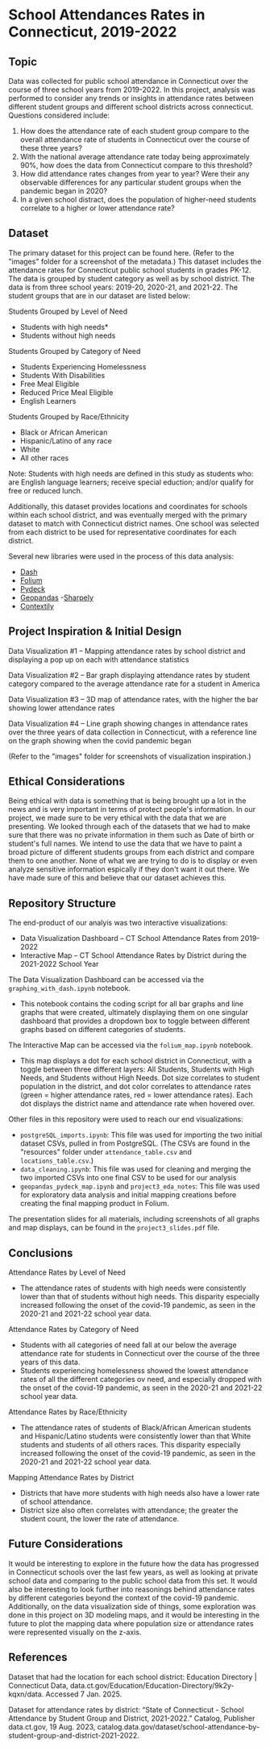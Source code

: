 # School Attendances Rates in Connecticut, 2019-2022

## Topic
Data was collected for public school attendance in Connecticut over the course of three school years from 2019-2022. In this project, analysis was performed to consider any trends or insights in attendance rates between different student groups and different school districts across connecticut. Questions considered include:

1. How does the attendance rate of each student group compare to the overall attendance rate of students in Connecticut over the course of these three years?
2. With the national average attendance rate today being approximately 90%, how does the data from Connecticut compare to this threshold?
3. How did attendance rates changes from year to year? Were their any observable differences for any particular student groups when the pandemic began in 2020?
4. In a given school distract, does the population of higher-need students correlate to a higher or lower attendance rate?

## Dataset
The primary dataset for this project can be found here. ​​(Refer to the "images" folder for a screenshot of the metadata.) This dataset includes the attendance rates for Connecticut public school students in grades PK-12. The data is grouped by student category as well as by school district. The data is from three school years: 2019-20, 2020-21, and 2021-22. The student groups that are in our dataset are listed below:

Students Grouped by Level of Need
- Students with high needs*
- Students without high needs

Students Grouped by Category of Need
- Students Experiencing Homelessness
- Students With Disabilities
- Free Meal Eligible
- Reduced Price Meal Eligible
- English Learners

Students Grouped by Race/Ethnicity
- Black or African American
- Hispanic/Latino of any race
- White
- All other races

Note: Students with high needs are defined in this study as students who: are English language learners; receive special eduction; and/or qualify for free or reduced lunch.

Additionally, this dataset provides locations and coordinates for schools within each school district, and was eventually merged with the primary dataset to match with Connecticut district names. One school was selected from each district to be used for representative coordinates for each district.

Several new libraries were used in the process of this data analysis:
- [Dash](https://dash.plotly.com/tutorial)
- [Folium](https://realpython.com/python-folium-web-maps-from-data/)
- [Pydeck](https://deckgl.readthedocs.io/en/latest/layer.html)
- [Geopandas](https://geopandas.org/en/stable/docs/user_guide/geocoding.html)
-[Sharpely](https://geopandas.org/en/stable/gallery/create_geopandas_from_pandas.html)
- [Contextily](https://pypi.org/project/contextily/)

## Project Inspiration & Initial Design

Data Visualization #1 – Mapping attendance rates by school district and displaying a pop up on each with attendance statistics

Data Visualization #2 – Bar graph displaying attendance rates by student category compared to the average attendance rate for a student in America

Data Visualization #3 – 3D map of attendance rates, with the higher the bar showing lower attendance rates

Data Visualization #4 – Line graph showing changes in attendance rates over the three years of data collection in Connecticut, with a reference line on the graph showing when the covid pandemic began

(Refer to the "images" folder for screenshots of visualization inspiration.)

## Ethical Considerations
Being ethical with data is something that is being brought up a lot in the news and is very important in terms of protect people's information. In our project, we made sure to be very ethical with the data that we are presenting. We looked through each of the datasets that we had to make sure that there was no private information in them such as Date of birth or student's full names. We intend to use the data that we have to paint a broad picture of different students groups from each district and compare them to one another. None of what we are trying to do is to display or even analyze sensitive information espically if they don't want it out there. We have made sure of this and believe that our dataset achieves this.

## Repository Structure
The end-product of our analyis was two interactive visualizations:
- Data Visualization Dashboard – CT School Attendance Rates from 2019-2022
- Interactive Map – CT School Attendance Rates by District during the 2021-2022 School Year

The Data Visualization Dashboard can be accessed via the `graphing_with_dash.ipynb` notebook.
- This notebook contains the coding script for all bar graphs and line graphs that were created, ultimately displaying them on one singular dashboard that provides a dropdown box to toggle between different graphs based on different categories of students.

The Interactive Map can be accessed via the `folium_map.ipynb` notebook.
- This map displays a dot for each school district in Connecticut, with a toggle between three different layers: All Students, Students with High Needs, and Students without High Needs. Dot size correlates to student population in the district, and dot color correlates to attendance rates (green = higher attendance rates, red = lower attendance rates). Each dot displays the district name and attendance rate when hovered over.

Other files in this repository were used to reach our end visualizations:
- `postgreSQL_imports.ipynb`: This file was used for importing the two initial dataset CSVs, pulled in from PostgreSQL. (The CSVs are found in the "resources" folder under `attendance_table.csv` and `locations_table.csv`.)
- `data_cleaning.ipynb`: This file was used for cleaning and merging the two imported CSVs into one final CSV to be used for our analysis
- `geopandas_pydeck_map.ipynb` and `project3_eda_notes`: This file was used for exploratory data analysis and initial mapping creations before creating the final mapping product in Folium.

The presentation slides for all materials, including screenshots of all graphs and map displays, can be found in the `project3_slides.pdf` file.

## Conclusions
Attendance Rates by Level of Need
- The attendance rates of students with high needs were consistently lower than that of students without high needs. This disparity especially increased following the onset of the covid-19 pandemic, as seen in the 2020-21 and 2021-22 school year data.

Attendance Rates by Category of Need
- Students with all categories of need fall at our below the average attendance rate for students in Connecticut over the course of the three years of this data.
- Students experiencing homelessness showed the lowest attendance rates of all the different categories ov need, and especially dropped with the onset of the covid-19 pandemic, as seen in the 2020-21 and 2021-22 school year data.

Attendance Rates by Race/Ethnicity
- The attendance rates of students of Black/African American students and Hispanic/Latino students were consistently lower than that White students and students of all others races. This disparity especially increased following the onset of the covid-19 pandemic, as seen in the 2020-21 and 2021-22 school year data.

Mapping Attendance Rates by District
- Districts that have more students with high needs also have a lower rate of school attendance.
- District size also often correlates with attendance; the greater the student count, the lower the rate of attendance.

## Future Considerations
It would be interesting to explore in the future how the data has progressed in Connecticut schools over the last few years, as well as looking at private school data and comparing to the public school data from this set. It would also be interesting to look further into reasonings behind attendance rates by different categories beyond the context of the covid-19 pandemic. Additionally, on the data visualization side of things, some exploration was done in this project on 3D modeling maps, and it would be interesting in the future to plot the mapping data where population size or attendance rates were represented visually on the z-axis.

## References
Dataset that had the location for each school district: Education Directory | Connecticut Data, data.ct.gov/Education/Education-Directory/9k2y-kqxn/data. Accessed 7 Jan. 2025.

Dataset for attendance rates by district: “State of Connecticut - School Attendance by Student Group and District, 2021-2022.” Catalog, Publisher data.ct.gov, 19 Aug. 2023, catalog.data.gov/dataset/school-attendance-by-student-group-and-district-2021-2022.
